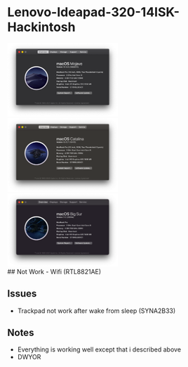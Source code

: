 # Lenovo-Ideapad-320-14ISK-Hackintosh

<img width=50% weigth=50% src="/MacOS%20System%20Info/Mojave.png" />
<img width=50% weigth=50% src="/MacOS%20System%20Info/Catalina.png" />
<img width=50% weigth=50% src="/MacOS%20System%20Info/Big%20Sur.png" /></br>
## Not Work
- Wifi (RTL8821AE)

## Issues
- Trackpad not work after wake from sleep (SYNA2B33)

## Notes
- Everything is working well except that i described above
- DWYOR
